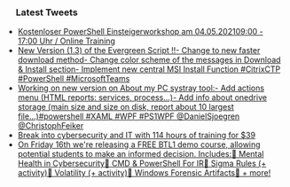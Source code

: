 <h3><a href="https://twitter.com/endi24"><img height=16 src="https://upload.wikimedia.org/wikipedia/sco/9/9f/Twitter_bird_logo_2012.svg"></a> Latest Tweets</h3>

<!-- BLOG-POST-LIST:START -->
- [Kostenloser PowerShell Einsteigerworkshop am 04.05.202109:00 - 17:00 Uhr / Online Training](https://rss.app/articles/cb4e791f6f6d729c074351566bd3a7c508111d6e1a31b6e890b6c809918773d2f150f40f61d9d86cfba16f7edd160d9561d561e5ca)
- [New Version (1.3) of the Evergreen Script !!- Change to new faster download method- Change color scheme of the messages in Download & Install section- Implement new central MSI Install Function  #CitrixCTP #PowerShell #MicrosoftTeams](https://rss.app/articles/cb4e791f6f6d729c074351566bd3a7c508111d6e3b3aabe5c3bad355969266d3f70cea0d6ad0df6bf7a66c75d813089060dd69e7c210)
- [Working on new version on About my PC systray tool:- Add actions menu (HTML reports: services, process...)- Add info about onedrive storage (main size and size on disk, report about 10 largest file...)#powershell #XAML #WPF #PS1WPF @DanielSjoegren @ChristophFeiker](https://rss.app/articles/cb4e791f6f6d729c074351566bd3a7c508111d6e0c26a1f5fde3891eba8262d7ee10bc132a9c8f2cb6e1757cdc1c0e9166d16ae1cb12791c893dc66a82c4)
- [Break into cybersecurity and IT with 114 hours of training for $39](https://rss.app/articles/cb4e791f6f6d729c074351566bd3a7c508111d6e3d33b7e4d2eb89398a8b77d2f61ab7132a9c8f2cb6e1757cdc1c0e9161dc6de3c2177d108d38c66581c7)
- [On Friday 16th we're releasing a FREE BTL1 demo course, allowing potential students to make an informed decision. Includes:🔹 Mental Health in Cybersecurity🔹 CMD & PowerShell For IR🔹 Sigma Rules (+ activity)🔹 Volatility (+ activity)🔹 Windows Forensic Artifacts🔹 + more!](https://rss.app/articles/cb4e791f6f6d729c074351566bd3a7c508111d6e2c3ab1c3cef7822e80876a88f10ba4482c9bc169f0aa6b7cd61d069b68d16ce4ca1473148839)
<!-- BLOG-POST-LIST:END -->
